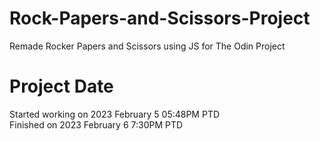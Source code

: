# Rock-Papers-and-Scissors-Project
Remade Rocker Papers and Scissors using JS for The Odin Project

# Project Date
Started working on 2023 February 5 05:48PM PTD
</br>
Finished on 2023 February 6 7:30PM PTD